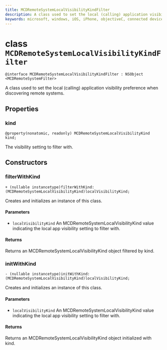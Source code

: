 ```yaml
---
title: MCDRemoteSystemLocalVisibilityKindFilter
description: A class used to set the local (calling) application visibility preference when discovering remote systems.
keywords: microsoft, windows, iOS, iPhone, objectiveC, connected devices, Project Rome
---
```


# class `MCDRemoteSystemLocalVisibilityKindFilter` 

```
@interface MCDRemoteSystemLocalVisibilityKindFilter : NSObject <MCDRemoteSystemFilter>
```  

A class used to set the local (calling) application visibility preference when discovering remote systems.

## Properties

### kind
`@property(nonatomic, readonly) MCDRemoteSystemLocalVisibilityKind kind;`

The visibility setting to filter with.

## Constructors

### filterWithKind
`+ (nullable instancetype)filterWithKind:(MCDRemoteSystemLocalVisibilityKind)localVisibilityKind;`

Creates and initializes an instance of this class.

#### Parameters
* `localVisibilityKind` An MCDRemoteSystemLocalVisibilityKind value indicating the local app visibility setting to filter with.

#### Returns
Returns an MCDRemoteSystemLocalVisibilityKind object filtered by kind.

### initWithKind
`- (nullable instancetype)initWithKind:(MCDRemoteSystemLocalVisibilityKind)localVisibilityKind;`

Creates and initializes an instance of this class.

#### Parameters
* `localVisibilityKind` An MCDRemoteSystemLocalVisibilityKind value indicating the local app visibility setting to filter with.

#### Returns
Returns an MCDRemoteSystemLocalVisibilityKind object initialized with kind.